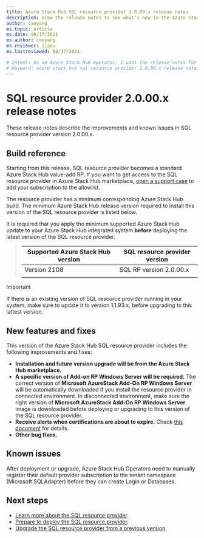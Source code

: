 ```yaml
---
title: Azure Stack Hub SQL resource provider 2.0.00.x release notes 
description: View the release notes to see what's new in the Azure Stack Hub SQL resource provider 2.0.00.x update.
author: caoyang
ms.topic: article
ms.date: 08/17/2021
ms.author: caoyang
ms.reviewer: jiadu
ms.lastreviewed: 08/17/2021

# Intent: As an Azure Stack Hub operator, I want the release notes for the SQL resource provider 2.0.00.x update.
# Keyword: azure stack hub sql resource provider 2.0.00.x release notes
---
```


# SQL resource provider 2.0.00.x release notes

These release notes describe the improvements and known issues in SQL resource provider version 2.0.00.x.

## Build reference
Starting from this release, SQL resource provider becomes a standard Azure Stack Hub value-add RP. If you want to get access to the SQL resource provider in Azure Stack Hub marketplace, [open a support case](../operator/azure-stack-help-and-support-overview.md) to add your subscription to the allowlist. 

The resource provider has a minimum corresponding Azure Stack Hub build. The minimum Azure Stack Hub release version required to install this version of the SQL resource provider is listed below.

It is required that you apply the minimum supported Azure Stack Hub update to your Azure Stack Hub integrated system **before** deploying the latest version of the SQL resource provider.

> |Supported Azure Stack Hub version|SQL resource provider version|
> |-----|-----|
> |Version 2108|SQL RP version 2.0.00.x|  
> |     |     |

> [!IMPORTANT]
> If there is an existing version of SQL resource provider running in your system, make sure to update it to version 1.1.93.x, before upgrading to this lattest version. 

## New features and fixes

This version of the Azure Stack Hub SQL resource provider includes the following improvements and fixes:

- **Installation and future version upgrade will be from the Azure Stack Hub marketplace.** 
- **A specific version of Add-on RP Windows Server will be required.** The correct version of **Microsoft AzureStack Add-On RP Windows Server** will be automatically downloaded if you install the resource provider in connected environment. In disconnected environment, make sure the right version of **Microsoft AzureStack Add-On RP Windows Server** image is downloaded before deploying or upgrading to this version of the SQL resource provider.
- **Receive alerts when certifications are about to expire.** Check [this document](azure-stack-sql-resource-provider-maintain.md#secrets-rotation) for details.
- **Other bug fixes.**

## Known issues

After deployment or upgrade, Azure Stack Hub Operators need to manually register their default provider subscription to the tenant namespace (Microsoft.SQLAdapter) before they can create Login or Databases. 

## Next steps

- [Learn more about the SQL resource provider](azure-stack-sql-resource-provider.md).
- [Prepare to deploy the SQL resource provider](azure-stack-sql-resource-provider-deploy.md#prerequisites).
- [Upgrade the SQL resource provider from a previous version](azure-stack-sql-resource-provider-update.md).
